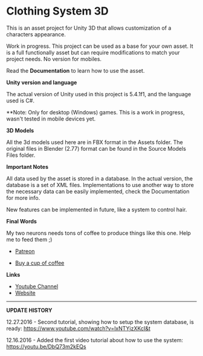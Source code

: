 # Clothing System 3D

This is an asset project for Unity 3D that allows customization of a characters appearance. 

Work in progress. This project can be used as a base for your own asset. It is a full functionally asset but can require modifications to match your project needs. No version for mobiles.

Read the **Documentation** to learn how to use the asset.

**Unity version and language**

The actual version of Unity used in this project is 5.4.1f1, and the language used is C#.

**Note: Only for desktop (Windows) games. This is a work in progress, wasn't tested in mobile devices yet.


**3D Models**

All the 3d models used here are in FBX format in the Assets folder. The original files in Blender (2.77) format can be found in the Source Models Files folder.

**Important Notes**

All data used by the asset is stored in a database. In the actual version, the database is a set of XML files.
Implementations to use another way to store the necessary data can be easily implemented, check the Documentation for more info.

New features can be implemented in future, like a system to control hair.

**Final Words**

My two neurons needs tons of coffee to produce things like this one. Help me to feed them ;)

* [Patreon](https://www.patreon.com/keawstudio)

* [Buy a cup of coffee](http://ko-fi.com/A7648S0)


**Links**

* [Youtube Channel](https://www.youtube.com/c/Keawstudio)
* [Website](http://www.keawstudio.com)

---

**UPDATE HISTORY**

12.27.2016 - Second tutorial, showing how to setup the system database, is ready: https://www.youtube.com/watch?v=lxNTYjzXKcI&t

12.16.2016 - Added the first video tutorial about how to use the system: https://youtu.be/DbQ73m2kEQs
